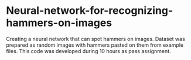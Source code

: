 # Neural-network-for-recognizing-hammers-on-images

Creating a neural network that can spot hammers on images. Dataset was prepared as random images with hammers pasted on them from example files. This code was developed during 10 hours as pass assignment.
